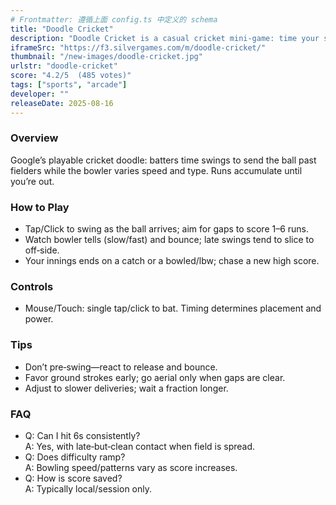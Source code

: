 ```yaml
---
# Frontmatter: 遵循上面 config.ts 中定义的 schema
title: "Doodle Cricket"
description: "Doodle Cricket is a casual cricket mini‑game: time your swings to score runs while avoiding outs."
iframeSrc: "https://f3.silvergames.com/m/doodle-cricket/"
thumbnail: "/new-images/doodle-cricket.jpg"
urlstr: "doodle-cricket"
score: "4.2/5  (485 votes)"
tags: ["sports", "arcade"]
developer: ""
releaseDate: 2025-08-16
---
```




### Overview
Google’s playable cricket doodle: batters time swings to send the ball past fielders while the bowler varies speed and type. Runs accumulate until you’re out.

### How to Play
- Tap/Click to swing as the ball arrives; aim for gaps to score 1–6 runs.
- Watch bowler tells (slow/fast) and bounce; late swings tend to slice to off‑side.
- Your innings ends on a catch or a bowled/lbw; chase a new high score.

### Controls
- Mouse/Touch: single tap/click to bat. Timing determines placement and power.

### Tips
- Don’t pre‑swing—react to release and bounce.
- Favor ground strokes early; go aerial only when gaps are clear.
- Adjust to slower deliveries; wait a fraction longer.

### FAQ
- Q: Can I hit 6s consistently?  
  A: Yes, with late‑but‑clean contact when field is spread.
- Q: Does difficulty ramp?  
  A: Bowling speed/patterns vary as score increases.
- Q: How is score saved?  
  A: Typically local/session only.

